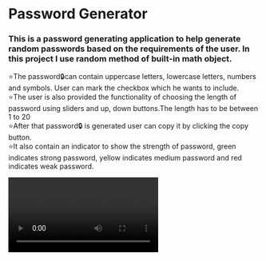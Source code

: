 <h1>Password Generator</h1>
<h3>This is a password generating application to help generate random passwords based on the requirements of the user. In this project I use random method of built-in math object.</h3>
<p>
⭐️The password🔒can contain uppercase letters, lowercase letters, numbers and symbols. User can mark the checkbox which he wants to include.<br>
⭐️The user is also provided the functionality of choosing the length of password using sliders and up, down buttons.The length has to be between 1 to 20<br>
⭐️After that password🔒 is generated user can copy it by clicking the copy button.<br>
⭐️It also contain an indicator to show the strength of password, green indicates strong password, yellow indicates medium password and red indicates weak password.
</p>
<video src="assets/Password generator"></video>
